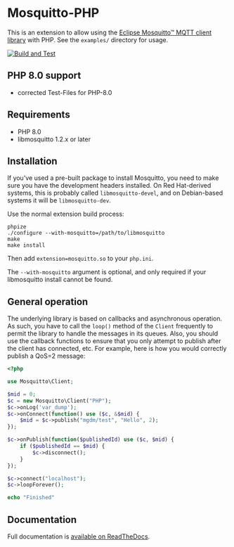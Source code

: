 # Mosquitto-PHP

This is an extension to allow using the [Eclipse Mosquitto™ MQTT client library](http://mosquitto.org) with PHP. See the `examples/` directory for usage.

[![Build and Test](https://github.com/ronfoerster/Mosquitto-PHP-1/actions/workflows/build-and-test.yml/badge.svg)](https://github.com/ronfoerster/Mosquitto-PHP-1/actions/workflows/build-and-test.yml)

## PHP 8.0 support
* corrected Test-Files for PHP-8.0

## Requirements

* PHP 8.0
* libmosquitto 1.2.x or later

## Installation

If you've used a pre-built package to install Mosquitto, you need to make sure you have the development headers installed. On Red Hat-derived systems, this is probably called `libmosquitto-devel`, and on Debian-based systems it will be `libmosquitto-dev`.

Use the normal extension build process:

````
phpize
./configure --with-mosquitto=/path/to/libmosquitto
make
make install
````

Then add `extension=mosquitto.so` to your `php.ini`.

The `--with-mosquitto` argument is optional, and only required if your
libmosquitto install cannot be found.

## General operation

The underlying library is based on callbacks and asynchronous operation. As such, you have to call the `loop()` method of the `Client` frequently to permit the library to handle the messages in its queues. Also, you should use the callback functions to ensure that you only attempt to publish after the client has connected, etc. For example, here is how you would correctly publish a QoS=2 message:

```php
<?php

use Mosquitto\Client;

$mid = 0;
$c = new Mosquitto\Client("PHP");
$c->onLog('var_dump');
$c->onConnect(function() use ($c, &$mid) {
    $mid = $c->publish("mgdm/test", "Hello", 2);
});

$c->onPublish(function($publishedId) use ($c, $mid) {
    if ($publishedId == $mid) {
        $c->disconnect();
    }
});

$c->connect("localhost");
$c->loopForever();

echo "Finished"
```

## Documentation

Full documentation is [available on ReadTheDocs](http://mosquitto-php.readthedocs.io/).

